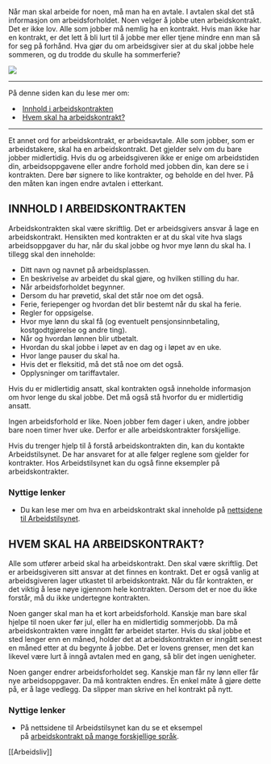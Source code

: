 Når man skal arbeide for noen, må man ha en avtale. I avtalen skal det stå informasjon om arbeidsforholdet. Noen velger å jobbe uten arbeidskontrakt. Det er ikke lov. Alle som jobber må nemlig ha en kontrakt. Hvis man ikke har en kontrakt, er det lett å bli lurt til å jobbe mer eller tjene mindre enn man så for seg på forhånd. Hva gjør du om arbeidsgiver sier at du skal jobbe hele sommeren, og du trodde du skulle ha sommerferie?

![](https://cdn.kursoria.no/pensum/elements/pensum-for-samfunnskunnskapsproven-_wsedrf.jpg)

---

På denne siden kan du lese mer om:

-    [Innhold i arbeidskontrakten](https://app.norskkunnskap.no/pensum/rtehtr/xcx6tc/wsedrf#innhold-i-arbeidskontrakten)
-    [Hvem skal ha arbeidskontrakt?](https://app.norskkunnskap.no/pensum/rtehtr/xcx6tc/wsedrf#hvem-skal-ha-arbeidskontrakt)

---

Et annet ord for arbeidskontrakt, er arbeidsavtale. Alle som jobber, som er arbeidstakere, skal ha en arbeidskontrakt. Det gjelder selv om du bare jobber midlertidig. Hvis du og arbeidsgiveren ikke er enige om arbeidstiden din, arbeidsoppgavene eller andre forhold med jobben din, kan dere se i kontrakten. Dere bør signere to like kontrakter, og beholde en del hver. På den måten kan ingen endre avtalen i etterkant.

## INNHOLD I ARBEIDSKONTRAKTEN

Arbeidskontrakten skal være skriftlig. Det er arbeidsgivers ansvar å lage en arbeidskontrakt. Hensikten med kontrakten er at du skal vite hva slags arbeidsoppgaver du har, når du skal jobbe og hvor mye lønn du skal ha. I tillegg skal den inneholde: 

-   Ditt navn og navnet på arbeidsplassen.
-   En beskrivelse av arbeidet du skal gjøre, og hvilken stilling du har.
-   Når arbeidsforholdet begynner.
-   Dersom du har prøvetid, skal det står noe om det også.
-   Ferie, feriepenger og hvordan det blir bestemt når du skal ha ferie.
-   Regler for oppsigelse.
-   Hvor mye lønn du skal få (og eventuelt pensjonsinnbetaling, kostgodtgjørelse og andre ting).
-   Når og hvordan lønnen blir utbetalt.
-   Hvordan du skal jobbe i løpet av en dag og i løpet av en uke.
-   Hvor lange pauser du skal ha.
-   Hvis det er fleksitid, må det stå noe om det også.
-   Opplysninger om tariffavtaler.

Hvis du er midlertidig ansatt, skal kontrakten også inneholde informasjon om hvor lenge du skal jobbe. Det må også stå hvorfor du er midlertidig ansatt.

Ingen arbeidsforhold er like. Noen jobber fem dager i uken, andre jobber bare noen timer hver uke. Derfor er alle arbeidskontrakter forskjellige.

Hvis du trenger hjelp til å forstå arbeidskontrakten din, kan du kontakte Arbeidstilsynet. De har ansvaret for at alle følger reglene som gjelder for kontrakter. Hos Arbeidstilsynet kan du også finne eksempler på arbeidskontrakter.

### Nyttige lenker

-   Du kan lese mer om hva en arbeidskontrakt skal inneholde på [nettsidene til Arbeidstilsynet](https://www.arbeidstilsynet.no/arbeidsforhold/arbeidsavtale/).

## HVEM SKAL HA ARBEIDSKONTRAKT?

Alle som utfører arbeid skal ha arbeidskontrakt. Den skal være skriftlig. Det er arbeidsgiveren sitt ansvar at det finnes en kontrakt. Det er også vanlig at arbeidsgiveren lager utkastet til arbeidskontrakt. Når du får kontrakten, er det viktig å lese nøye igjennom hele kontrakten. Dersom det er noe du ikke forstår, må du ikke undertegne kontrakten. 

Noen ganger skal man ha et kort arbeidsforhold. Kanskje man bare skal hjelpe til noen uker før jul, eller ha en midlertidig sommerjobb. Da må arbeidskontrakten være inngått før arbeidet starter. Hvis du skal jobbe et sted lenger enn en måned, holder det at arbeidskontrakten er inngått senest en måned etter at du begynte å jobbe. Det er lovens grenser, men det kan likevel være lurt å inngå avtalen med en gang, så blir det ingen uenigheter.

Noen ganger endrer arbeidsforholdet seg. Kanskje man får ny lønn eller får nye arbeidsoppgaver. Da må kontrakten endres. En enkel måte å gjøre dette på, er å lage vedlegg. Da slipper man skrive en hel kontrakt på nytt.

### Nyttige lenker

-   På nettsidene til Arbeidstilsynet kan du se et eksempel på [arbeidskontrakt på mange forskjellige språk](https://www.arbeidstilsynet.no/arbeidsforhold/arbeidsavtale/maler-for-arbeidsavtaler/).

[[Arbeidsliv]]

